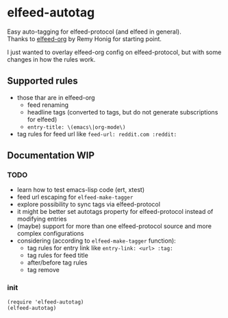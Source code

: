 # elfeed-autotag

Easy auto-tagging for elfeed-protocol (and elfeed in general).  
Thanks to [elfeed-org](https://github.com/remyhonig/elfeed-org "elfeed-org") by Remy Honig for starting point.

I just wanted to overlay elfeed-org config on elfeed-protocol, but with some changes in how the rules work.

## Supported rules

- those thar are in elfeed-org
  - feed renaming
  - headline tags (converted to tags, but do not generate subscriptions for elfeed)
  - `entry-title: \(emacs\|org-mode\)`
- tag rules for feed url like `feed-url: reddit.com :reddit:`

## Documentation WIP

### TODO

- learn how to test emacs-lisp code (ert, xtest)
- feed url escaping for `elfeed-make-tagger`
- explore possibility to sync tags via elfeed-protocol
- it might be better set autotags property for elfeed-protocol instead of modifying entries
- (maybe) support for more than one elfeed-protocol source and more complex configurations
- considering (according to `elfeed-make-tagger` function):
  - tag rules for entry link like `entry-link: <url> :tag:`
  - tag rules for feed title
  - after/before tag rules
  - tag remove

### init

``` emacs-lisp
(require 'elfeed-autotag)
(elfeed-autotag)
```
